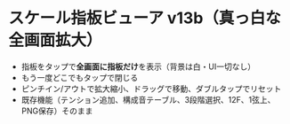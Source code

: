 # スケール指板ビューア v13b（真っ白な全画面拡大）
- 指板をタップで**全画面に指板だけ**を表示（背景は白・UI一切なし）
- もう一度どこでもタップで閉じる
- ピンチイン/アウトで拡大縮小、ドラッグで移動、ダブルタップでリセット
- 既存機能（テンション追加、構成音テーブル、3段階選択、12F、1弦上、PNG保存）そのまま
